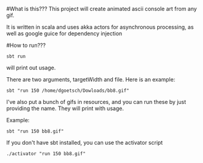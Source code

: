 #What is this???
This project will create animated ascii console art from any gif.

It is written in scala and uses akka actors for asynchronous processing, as well
as google guice for dependency injection

#How to run???

`sbt run`

will print out usage.

There are two arguments, targetWidth and file. Here is an example:

`sbt "run 150 /home/dgoetsch/Dowloads/bb8.gif"`

I've also put a bunch of gifs in resources, and you can run these by just
providing the name. They will print with usage.

Example:

`sbt "run 150 bb8.gif"`


If you don't have sbt installed, you can use the activator script

`./activator "run 150 bb8.gif"`
